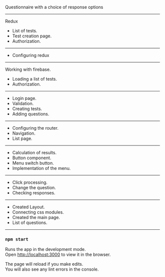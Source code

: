 Questionnaire with a choice of response options

---
Redux
- List of tests.
- Test creation page.
- Authorization.

---
- Сonfiguring redux

---
Working with firebase.
- Loading a list of tests.
- Authorization.

---
- Login page.
- Validation.
- Creating tests.
- Adding questions.

---
- Configuring the router.
- Navigation.
- List page.

---
- Calculation of results.
- Button component.
- Menu switch button.
- Implementation of the menu.

---
- Click processing.
- Change the question.
- Checking responses.

---
- Created Layout.
- Connecting css modules.
- Created the main page.
- List of questions.

---


### `npm start`

Runs the app in the development mode.<br />
Open [http://localhost:3000](http://localhost:3000) to view it in the browser.

The page will reload if you make edits.<br />
You will also see any lint errors in the console.

